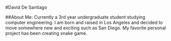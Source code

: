 #David De Santiago

##About Me: Currently a 3rd year undergraduate student studying computer engineering. I am born and raised in Los Angeles and decided to move somewhere new and exciting such as San Diego. My favorite personal project has been creating snake game. 

